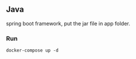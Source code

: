 ## Java
spring boot framework, put the jar file in app folder.

### Run
```
docker-compose up -d
```
